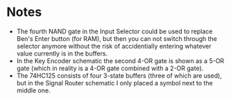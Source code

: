 # Notes
- The fourth NAND gate in the Input Selector could be used to replace Ben's Enter button (for RAM), but then you can not switch through the selector anymore without the risk of accidentially entering whatever value currently is in the buffers.
- In the Key Encoder schematic the second 4-OR gate is shown as a 5-OR gate (which in reality is a 4-OR gate combined with a 2-OR gate).
- The 74HC125 consists of four 3-state buffers (three of which are used), but in the Signal Router schematic I only placed a symbol next to the middle one.

